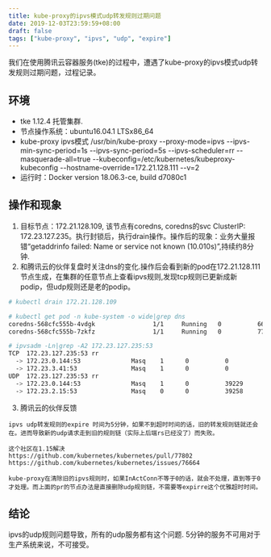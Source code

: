 ```yaml
---
title: kube-proxy的ipvs模式udp转发规则过期问题
date: 2019-12-03T23:59:59+08:00
draft: false
tags: ["kube-proxy", "ipvs", "udp", "expire"]
---
```


我们在使用腾讯云容器服务(tke)的过程中，遭遇了kube-proxy的ipvs模式udp转发规则过期问题，过程记录。

## 环境

- tke 1.12.4 托管集群.
- 节点操作系统：ubuntu16.04.1 LTSx86_64
- kube-proxy ipvs模式 /usr/bin/kube-proxy --proxy-mode=ipvs --ipvs-min-sync-period=1s --ipvs-sync-period=5s --ipvs-scheduler=rr --masquerade-all=true --kubeconfig=/etc/kubernetes/kubeproxy-kubeconfig --hostname-override=172.21.128.111 --v=2
- 运行时：Docker version 18.06.3-ce, build d7080c1

## 操作和现象

1. 目标节点：172.21.128.109, 该节点有coredns, coredns的svc ClusterIP: 172.23.127.235。执行封锁后，执行drain操作。操作后的现象：业务大量报错“getaddrinfo failed: Name or service not known (10.010s)”,持续约8分钟.
2. 和腾讯云的伙伴复盘时关注dns的变化.操作后会看到新的pod在172.21.128.111节点生成，在集群的任意节点上查看ipvs规则,发现tcp规则已更新成新podip，但udp规则还是老的podip。

```sh
# kubectl drain 172.21.128.109

# kubectl get pod -n kube-system -o wide|grep dns
coredns-568cfc555b-4vdgk                1/1     Running   0          66s     172.23.3.41      172.21.128.111   <none>
coredns-568cfc555b-7zkfz                1/1     Running   0          77d     172.23.0.144     172.21.128.10    <none>

# ipvsadm -Ln|grep -A2 172.23.127.235:53
TCP  172.23.127.235:53 rr
  -> 172.23.0.144:53              Masq    1      0          0
  -> 172.23.3.41:53               Masq    1      0          0
UDP  172.23.127.235:53 rr
  -> 172.23.0.144:53              Masq    1      0          39229
  -> 172.23.2.15:53               Masq    0      0          39258
```

3. 腾讯云的伙伴反馈

```
ipvs udp转发规则的expire 时间为5分钟，如果不到超时时间的话，旧的转发规则链就还会在。进而导致新的udp请求走到旧的规则链（实际上后端rs已经没了）而失败。

这个社区在1.15解决
https://github.com/kubernetes/kubernetes/pull/77802
https://github.com/kubernetes/kubernetes/issues/76664

kube-proxy在清除旧的ipvs规则时，如果InActConn不等于0的话，就会不处理，直到等于0才处理。而上面的pr的节点办法是直接删除udp规则链，不需要等expirre这个优雅超时时间。
```

## 结论

ipvs的udp规则问题导致，所有的udp服务都有这个问题. 5分钟的服务不可用对于生产系统来说，不可接受。
